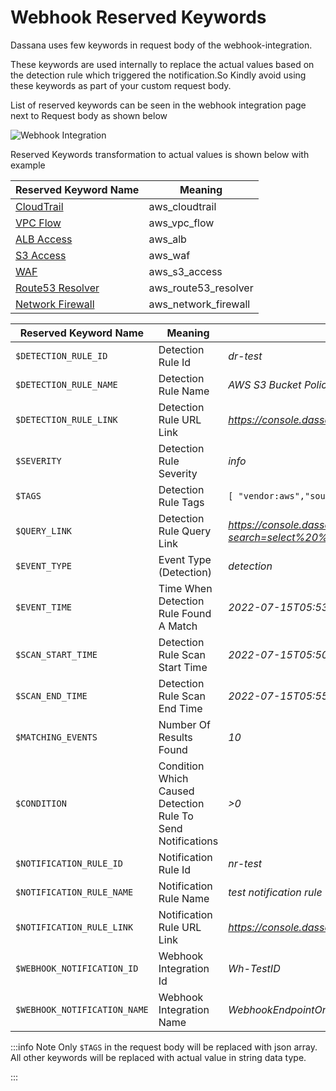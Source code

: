 # Webhook Reserved Keywords

Dassana uses few keywords in request body of the webhook-integration.

These keywords are used internally to replace the actual values based on the detection rule which triggered the notification.So Kindly avoid using these keywords as part of your custom request body.

List of reserved keywords can be seen in the webhook integration page next to Request body as shown below

![Webhook Integration](/img/integrations/webhook/webhook-reserved-keywords.png)

Reserved Keywords transformation to actual values is shown below with example


| Reserved Keyword Name           | Meaning              |
|---------------------------------|----------------------|
| [CloudTrail](cloudtrail)        | aws_cloudtrail       |
| [VPC Flow](vpc-flow)            | aws_vpc_flow         |
| [ALB Access](alb)               | aws_alb              |
| [S3 Access](s3-access)          | aws_waf              |
| [WAF](waf)                      | aws_s3_access        |
| [Route53 Resolver](r53resolver) | aws_route53_resolver |
| [Network Firewall](nfw)         | aws_network_firewall |

| Reserved Keyword Name        | Meaning                                                     | Example Value                                                                                                                                                                                                                                                                                                                                                                               |  
|------------------------------|-------------------------------------------------------------|---------------------------------------------------------------------------------------------------------------------------------------------------------------------------------------------------------------------------------------------------------------------------------------------------------------------------------------------------------------------------------------------|
| `$DETECTION_RULE_ID`         | Detection Rule Id                                           | *dr-test*                                                                                                                                                                                                                                                                                                                                                                                   |
| `$DETECTION_RULE_NAME`       | Detection Rule Name                                         | *AWS S3 Bucket Policy Updated*                                                                                                                                                                                                                                                                                                                                                              |
| `$DETECTION_RULE_LINK`       | Detection Rule URL Link                                     | *https://console.dassana.cloud/detections/rule?id=IAM_4*                                                                                                                                                                                                                                                                                                                                    |
| `$SEVERITY`                  | Detection Rule Severity                                     | *info*                                                                                                                                                                                                                                                                                                                                                                                      |
| `$TAGS`                      | Detection Rule Tags                                         | ```[ "vendor:aws","source:cloudtrail", "service:s3", "categorization:iam", "security:compliance", "app:aws_cloudtrail",  "benchmark:cis-aws", "requirement:monitoring", "section:4.8"]```                                                                                                                                                                                                   |
| `$QUERY_LINK`                | Detection Rule Query Link                                   | *https://console.dassana.cloud/query?search=select%20%2A%20from%20aws_cloudtrail%20where%20eventName%20in%20%28%0A%27PutBucketAcl%27%2C%0A%27PutBucketPolicy%27%2C%0A%27PutBucketCors%27%2C%0A%27PutBucketLifecycle%27%2C%0A%27PutBucketReplication%27%2C%0A%27DeleteBucketPolicy%27%2C%0A%27DeleteBucketCors%27%2C%0A%27DeleteBucketLifestyle%27%2C%0A%27DeleteBucketReplication%27%0A%29* |
| `$EVENT_TYPE`                | Event Type (Detection)                                      | *detection*                                                                                                                                                                                                                                                                                                                                                                                 |
| `$EVENT_TIME`                | Time When Detection Rule Found A Match                      | *2022-07-15T05:53:06.893Z*                                                                                                                                                                                                                                                                                                                                                                  |
| `$SCAN_START_TIME`           | Detection Rule Scan Start Time                              | *2022-07-15T05:50:00.893Z*                                                                                                                                                                                                                                                                                                                                                                  |
| `$SCAN_END_TIME`             | Detection Rule Scan End Time                                | *2022-07-15T05:55:06.893Z*                                                                                                                                                                                                                                                                                                                                                                  |
| `$MATCHING_EVENTS`           | Number Of Results Found                                     | *10*                                                                                                                                                                                                                                                                                                                                                                                        |
| `$CONDITION`                 | Condition Which Caused Detection Rule To Send Notifications | *>0*                                                                                                                                                                                                                                                                                                                                                                                        |
| `$NOTIFICATION_RULE_ID`      | Notification Rule Id                                        | *nr-test*                                                                                                                                                                                                                                                                                                                                                                                   |
| `$NOTIFICATION_RULE_NAME`    | Notification Rule Name                                      | *test notification rule*                                                                                                                                                                                                                                                                                                                                                                    |
| `$NOTIFICATION_RULE_LINK`    | Notification Rule URL Link                                  | *https://console.dassana.cloud/notificationRules/rule?id=nr-test*                                                                                                                                                                                                                                                                                                                           |
| `$WEBHOOK_NOTIFICATION_ID`   | Webhook Integration Id                                      | *Wh-TestID*                                                                                                                                                                                                                                                                                                                                                                                 |
| `$WEBHOOK_NOTIFICATION_NAME` | Webhook Integration Name                                    | *WebhookEndpointOne*                                                                                                                                                                                                                                                                                                                                                                        |


:::info Note
 Only ```$TAGS``` in the request body will be replaced with json array.
 All other keywords will be replaced with actual value in string data type.

:::







